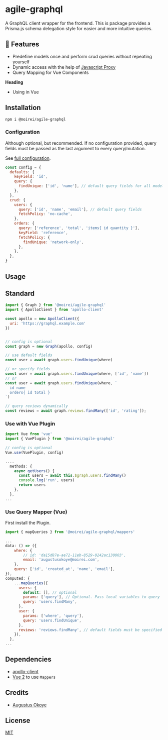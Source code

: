 # agile-graphql

A GraphQL client wrapper for the frontend. This is package provides a Prisma.js schema delegation style for easier and more intuitive queries.



## :green_heart: Features
* Predefine models once and perform crud queries without repeating yourself
* Dynamic access with the help of [Javascript Proxy](https://developer.mozilla.org/en-US/docs/Web/JavaScript/Reference/Global_Objects/Proxy)
* Query Mapping for Vue Components



**Heading**

* Using in Vue




## Installation

```bash
npm i @moirei/agile-graphql
```



### Configuration

Although optional, but recommended. If no configuration provided, query fields must be passed as the last argument to every query/mutation.

See [full configuration](docs/configuration.md).

```javascript
const config = {
  defaults: {
    keyField: 'id',
    query: {
      findUnique: ['id', 'name'], // default query fields for all models
    },
  },
  crud: {
    users: {
      query: ['id', 'name', 'email'], // default query fields
      fetchPolicy: 'no-cache',
    },
    orders: {
      query: ['reference', 'total', 'items{ id quantity }'],
      keyField: 'reference',
      fetchPolicy: {
        findUnique: 'network-only',
      },
    },
  },
}
```





## Usage

## Standard

```javascript
import { Graph } from '@moirei/agile-graphql'
import { ApolloClient } from 'apollo-client'

const apollo = new ApolloClient({
  uri: 'https://graphql.example.com'
})


// config is optional
const graph = new Graph(apollo, config)
```



```javascript
// use default fields
const user = await graph.users.findUnique(where)

// or specify fields
const user = await graph.users.findUnique(where, ['id', 'name'])
// or
const user = await graph.users.findUnique(where, `
  id name
  orders{ id total }
`)

// query reviews dynamically
const reviews = await graph.reviews.findMany(['id', 'rating']);
```



### Use with Vue Plugin

```javascript
import Vue from 'vue'
import { VuePlugin } from '@moirei/agile-graphql'

// config is optional
Vue.use(VuePlugin, config)

....
  methods: {
    async getUsers() {
      const users = await this.$graph.users.findMany()
      console.log('run', users)
      return users
    },
  },
...
```



### Use Query Mapper (Vue)

First install the Plugin.

```javascript
import { mapQueries } from '@moirei/agile-graphql/mappers'

...
data: () => ({
    where: {
        // id: 'da15d87e-ae72-11eb-8529-0242ac130003',
        email: 'augustusokoye@moirei.com',
    },
    query: ['id', 'created_at', 'name', 'email'],
}),
computed: {
    ...mapQueries({
      users: {
        default: [], // optional
        params: ['query'], // Optional. Pass local variables to query
        query: 'users.findMany',
      },
      user: {
        params: ['where', 'query'],
        query: 'users.findUnique',
      },
      reviews: 'reviews.findMany', // default fields must be specified in config
    }),
  },
...
```



## Dependencies

* [apollo-client](https://www.npmjs.com/package/apollo-client)
* [Vue 2](https://www.npmjs.com/package/vue) to use `Mappers`



## Credits

* [Augustus Okoye](https://github.com/augustusnaz)



## License

[MIT](https://choosealicense.com/licenses/mit/)